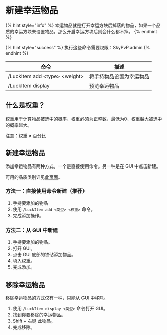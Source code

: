 # 新建幸运物品

{% hint style="info" %}
幸运物品就是打开幸运方块后掉落的物品，如果一个品质的幸运方块未设置物品，那么开启幸运方块后则会什么都不掉。
{% endhint %}

{% hint style="success" %}
执行这些命令需要权限：SkyPvP.admin
{% endhint %}

| 命令                              | 描述           |
| ------------------------------- | ------------ |
| /LuckItem add \<type> \<weight> | 将手持物品设置为幸运物品 |
| /LuckItem display               | 预览幸运物品       |

## 什么是权重？

权重用于计算物品被选中的概率，权重必须为正整数，最低为0，权重越大被选中的概率越大。

注意：权重 ≠ 百分比

## 新建幸运物品

添加幸运物品有两种方式，一个是直接使用命令。另一种是在 GUI 中点击新建。&#x20;

可用的品质类别详见[此页面](../function/lucky-block-type.md)。

### 方法一：直接使用命令新建（推荐）

1. 手持要添加的物品
2. 使用 `/LuckItem add <类型> <权重>` 命令。
3. 完成添加操作。

### 方法二：从 GUI 中新建

1. 手持要添加的物品。
2. 打开 GUI。
3. 点击 GUI 底部的铁砧添加物品。
4. 填入权重。
5. 完成添加。

## 移除幸运物品

移除幸运物品的方式仅有一种，只能从 GUI 中移除。

1. 使用 `/LuckItem display <类型>` 命令打开 GUI。
2. 找到你要移除的幸运物品。
3. Shift + 右键 此物品。
4. 完成移除。
